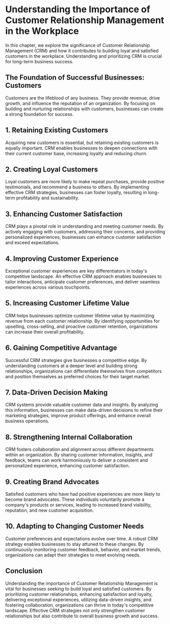Understanding the Importance of Customer Relationship Management in the Workplace
==========================================================================================

In this chapter, we explore the significance of Customer Relationship Management (CRM) and how it contributes to building loyal and satisfied customers in the workplace. Understanding and prioritizing CRM is crucial for long-term business success.

**The Foundation of Successful Businesses: Customers**
------------------------------------------------------

Customers are the lifeblood of any business. They provide revenue, drive growth, and influence the reputation of an organization. By focusing on building and nurturing relationships with customers, businesses can create a strong foundation for success.

**1. Retaining Existing Customers**
-----------------------------------

Acquiring new customers is essential, but retaining existing customers is equally important. CRM enables businesses to deepen connections with their current customer base, increasing loyalty and reducing churn.

**2. Creating Loyal Customers**
-------------------------------

Loyal customers are more likely to make repeat purchases, provide positive testimonials, and recommend a business to others. By implementing effective CRM strategies, businesses can foster loyalty, resulting in long-term profitability and sustainability.

**3. Enhancing Customer Satisfaction**
--------------------------------------

CRM plays a pivotal role in understanding and meeting customer needs. By actively engaging with customers, addressing their concerns, and providing personalized experiences, businesses can enhance customer satisfaction and exceed expectations.

**4. Improving Customer Experience**
------------------------------------

Exceptional customer experiences are key differentiators in today's competitive landscape. An effective CRM approach enables businesses to tailor interactions, anticipate customer preferences, and deliver seamless experiences across various touchpoints.

**5. Increasing Customer Lifetime Value**
-----------------------------------------

CRM helps businesses optimize customer lifetime value by maximizing revenue from each customer relationship. By identifying opportunities for upselling, cross-selling, and proactive customer retention, organizations can increase their overall profitability.

**6. Gaining Competitive Advantage**
------------------------------------

Successful CRM strategies give businesses a competitive edge. By understanding customers at a deeper level and building strong relationships, organizations can differentiate themselves from competitors and position themselves as preferred choices for their target market.

**7. Data-Driven Decision Making**
----------------------------------

CRM systems provide valuable customer data and insights. By analyzing this information, businesses can make data-driven decisions to refine their marketing strategies, improve product offerings, and enhance overall business operations.

**8. Strengthening Internal Collaboration**
-------------------------------------------

CRM fosters collaboration and alignment across different departments within an organization. By sharing customer information, insights, and feedback, teams can work harmoniously to deliver a consistent and personalized experience, enhancing customer satisfaction.

**9. Creating Brand Advocates**
-------------------------------

Satisfied customers who have had positive experiences are more likely to become brand advocates. These individuals voluntarily promote a company's products or services, leading to increased brand visibility, reputation, and new customer acquisition.

**10. Adapting to Changing Customer Needs**
-------------------------------------------

Customer preferences and expectations evolve over time. A robust CRM strategy enables businesses to stay attuned to these changes. By continuously monitoring customer feedback, behavior, and market trends, organizations can adapt their strategies to meet evolving needs.

**Conclusion**
--------------

Understanding the importance of Customer Relationship Management is vital for businesses seeking to build loyal and satisfied customers. By prioritizing customer relationships, enhancing satisfaction and loyalty, delivering exceptional experiences, utilizing data-driven insights, and fostering collaboration, organizations can thrive in today's competitive landscape. Effective CRM strategies not only strengthen customer relationships but also contribute to overall business growth and success.
